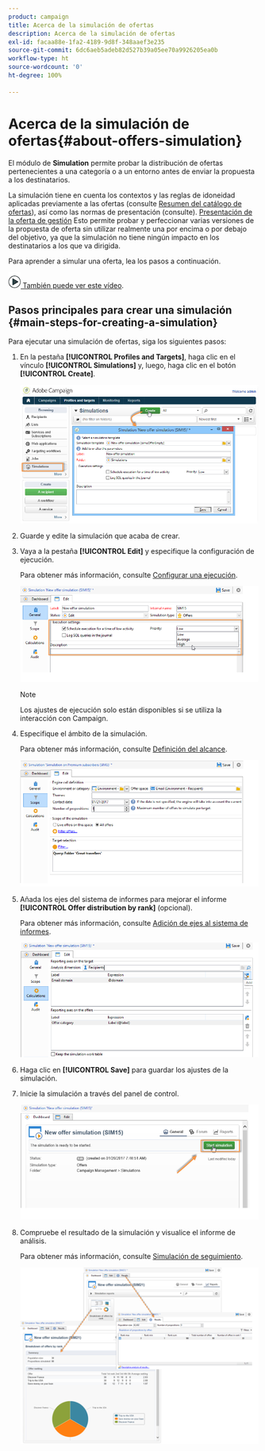```yaml
---
product: campaign
title: Acerca de la simulación de ofertas
description: Acerca de la simulación de ofertas
exl-id: facaa88e-1fa2-4189-9d8f-348aaef3e235
source-git-commit: 6dc6aeb5adeb82d527b39a05ee70a9926205ea0b
workflow-type: ht
source-wordcount: '0'
ht-degree: 100%

---
```


# Acerca de la simulación de ofertas{#about-offers-simulation}



El módulo de **Simulation** permite probar la distribución de ofertas pertenecientes a una categoría o a un entorno antes de enviar la propuesta a los destinatarios.

La simulación tiene en cuenta los contextos y las reglas de idoneidad aplicadas previamente a las ofertas (consulte [Resumen del catálogo de ofertas](../../interaction/using/offer-catalog-overview.md)), así como las normas de presentación (consulte). [Presentación de la oferta de gestión](../../interaction/using/managing-offer-presentation.md) Esto permite probar y perfeccionar varias versiones de la propuesta de oferta sin utilizar realmente una por encima o por debajo del objetivo, ya que la simulación no tiene ningún impacto en los destinatarios a los que va dirigida.

Para aprender a simular una oferta, lea los pasos a continuación.

![](assets/do-not-localize/how-to-video.png)[ También puede ver este vídeo](https://helpx.adobe.com/campaign/classic/how-to/simulate-offer-in-acv6.html?playlist=/ccx/v1/collection/product/campaign/classic/segment/digital-marketers/explevel/intermediate/applaunch/introduction/collection.ccx.js&amp;ref=helpx.adobe.com).

## Pasos principales para crear una simulación {#main-steps-for-creating-a-simulation}

Para ejecutar una simulación de ofertas, siga los siguientes pasos:

1. En la pestaña **[!UICONTROL Profiles and Targets]**, haga clic en el vínculo **[!UICONTROL Simulations]** y, luego, haga clic en el botón **[!UICONTROL Create]**.

   ![](assets/offer_simulation_001.png)

1. Guarde y edite la simulación que acaba de crear.
1. Vaya a la pestaña **[!UICONTROL Edit]** y especifique la configuración de ejecución.

   Para obtener más información, consulte [Configurar una ejecución](../../interaction/using/execution-settings.md).

   ![](assets/offer_simulation_003.png)

   >[!NOTE]
   >
   >Los ajustes de ejecución solo están disponibles si se utiliza la interacción con Campaign.

1. Especifique el ámbito de la simulación.

   Para obtener más información, consulte [Definición del alcance](../../interaction/using/simulation-scope.md#definition-of-the-scope).

   ![](assets/offer_simulation_004.png)

1. Añada los ejes del sistema de informes para mejorar el informe **[!UICONTROL Offer distribution by rank]** (opcional).

   Para obtener más información, consulte [Adición de ejes al sistema de informes](../../interaction/using/simulation-scope.md#adding-reporting-axes).

   ![](assets/offer_simulation_005.png)

1. Haga clic en **[!UICONTROL Save]** para guardar los ajustes de la simulación.
1. Inicie la simulación a través del panel de control.

   ![](assets/offer_simulation_006.png)

1. Compruebe el resultado de la simulación y visualice el informe de análisis.

   Para obtener más información, consulte [Simulación de seguimiento](../../interaction/using/simulation-tracking.md).

   ![](assets/offer_simulation_007.png)
